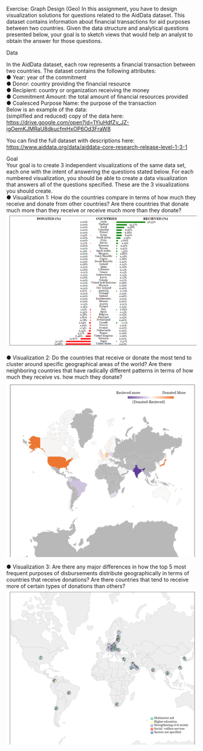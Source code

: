 Exercise: Graph Design (Geo)
In this assignment, you have to design visualization solutions for questions related to the AidData dataset. This dataset contains information about financial transactions for aid purposes between two countries. Given the data structure and analytical questions presented below, your goal is to sketch views that would help an analyst to obtain the answer for those questions.<br>

Data

In the AidData dataset, each row represents a financial transaction between two countries. The dataset contains the following attributes:<br>
●	Year: year of the commitment<br>
●	Donor: country providing the financial resource<br>
●	Recipient: country or organization receiving the money<br>
●	Commitment Amount: the total amount of financial resources provided<br>
●	Coalesced Purpose Name: the purpose of the transaction<br>
Below is an example of the data:<br>
(simplified and reduced) copy of the data here:<br>
https://drive.google.com/open?id=1YiuHdfZv_JZ-igOemKJMRaU8dkucfmHxOP6Od3FraW8

You can find the full dataset with descriptions here: <br>
https://www.aiddata.org/data/aiddata-core-research-release-level-1-3-1

Goal<br>
Your goal is to create 3 independent visualizations of the same data set, each one with the intent of answering the questions stated below. For each numbered visualization, you should be able to create a data visualization that answers all of the questions specified.
These are the 3 visualizations you should create.<br>
●	Visualization 1: How do the countries compare in terms of how much they receive and donate from other countries? Are there countries that donate much more than they receive or receive much more than they donate?<br>
![Visualization_1](1.png)

●	Visualization 2: Do the countries that receive or donate the most tend to cluster around specific geographical areas of the world? Are there neighboring countries that have radically different patterns in terms of how much they receive vs. how much they donate?<br>
![Visualization_2](2.png)

●	Visualization 3: Are there any major differences in how the top 5 most frequent purposes of disbursements distribute geographically in terms of  countries that receive donations? Are there countries that tend to receive more of certain types of donations than others? <br>
![Visualization_3](3.png)
</body>
